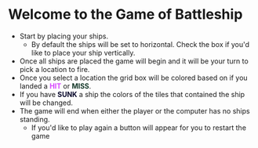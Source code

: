 # **Welcome to the Game of Battleship**
- Start by placing your ships.
    - By default the ships will be set to horizontal. Check the box if you'd like to place your ship vertically.
- Once all ships are placed the game will begin and it will be your turn to pick a location to fire.
- Once you select a location the grid box will be colored based on if you landed a <span style="color:#d745ff">**HIT**</span> or <span style="color:#15392a">**MISS**</span>.
- If you have <span style="color:#09092c">**SUNK**</span> a ship the colors of the tiles that contained the ship will be changed.
- The game will end when either the player or the computer has no ships standing.
    - If you'd like to play again a button will appear for you to restart the game

